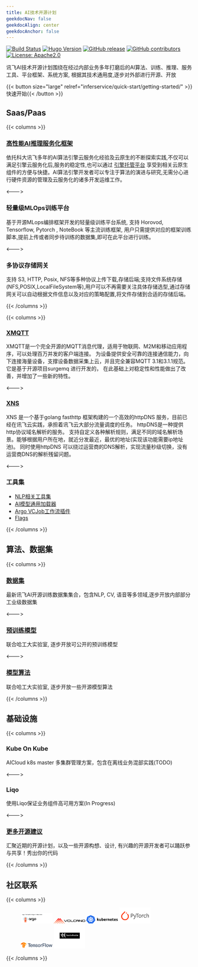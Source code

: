 ```yaml
---
title: AI技术开源计划
geekdocNav: false
geekdocAlign: center
geekdocAnchor: false
---
```


<!-- markdownlint-capture -->
<!-- markdownlint-disable MD033 -->

<span class="badge-placeholder">[![Build Status](https://img.shields.io/drone/build/thegeeklab/hugo-geekdoc?logo=drone&server=https%3A%2F%2Fdrone.thegeeklab.de)](https://drone.thegeeklab.de/thegeeklab/hugo-geekdoc)</span>
<span class="badge-placeholder">[![Hugo Version](https://img.shields.io/badge/hugo-0.83-blue.svg)](https://gohugo.io)</span>
<span class="badge-placeholder">[![GitHub release](https://img.shields.io/github/v/release/xfyun/AthenaServing)](https://github.com/xfyun/AthenaServing/releases/latest)</span>
<span class="badge-placeholder">[![GitHub contributors](https://img.shields.io/github/contributors/xfyun/AthenaServing)](https://github.com/xfyun/AthenaServing/graphs/contributors)</span>
<span class="badge-placeholder">[![License: Apache2.0](https://img.shields.io/github/license/xfyun/AthenaServing)](https://github.com/xfyun/AthenaServing/blob/master/LICENSE)</span>

<!-- markdownlint-restore -->

讯飞AI技术开源计划围绕在经过内部业务多年打磨后的AI算法、训练、推理、服务工具、平台框架、系统方案, 根据其技术通用度,逐步对外部进行开源、开放

{{< button size="large" relref="inferservice/quick-start/getting-started/" >}}快速开始{{< /button >}}


## Saas/Paas
{{< columns >}}
### [高性能AI推理服务化框架](https://github.com/xfyun/AthenaServing)

依托科大讯飞多年的AI算法引擎云服务化经验及云原生的不断探索实践,不仅可以满足引擎云服务化后,服务的稳定性,也可以通过 [引擎托管平台]() 享受到相关云原生组件的方便与快捷。AI算法引擎开发者可以专注于算法的演进与研究,无需分心进行硬件资源的管理及云服务化的诸多开发运维工作。

<--->

### 轻量级MLOps训练平台

基于开源MLops编排框架开发的轻量级训练平台系统, 支持 Horovod, Tensorflow, Pytorch , NoteBook 等主流训练框架, 用户只需提供对应的框架训练脚本,提前上传或者同步待训练的数据集,即可在此平台进行训练。

<--->

### 多协议存储网关

支持 S3, HTTP, Posix, NFS等多种协议上传下载,存储后端;支持文件系统存储(NFS,POSIX,LocalFileSystem等),用户可以不再需要关注具体存储选型,通过存储网关可以自动根据文件信息以及对应的策略配置,将文件存储到合适的存储后端。

{{< /columns >}}

{{< columns >}}

### [XMQTT](https://github.com/xfyun/xmqtt)

XMQTT是一个完全开源的MQTT消息代理，适用于物联网、M2M和移动应用程序，可以处理百万并发的客户端连接。 为设备提供安全可靠的连接通信能力，向下连接海量设备，支撑设备数据采集上云，并且完全兼容MQTT 3.1和3.1.1规范。 它是基于开源项目surgemq 进行开发的， 在此基础上对稳定性和性能做出了改善，并增加了一些新的特性。

<--->

### [XNS](https://github.com/xfyun/xns)
XNS 是一个基于golang fasthttp 框架构建的一个高效的httpDNS 服务，目前已经在讯飞云实践，承担着讯飞云大部分流量调度的任务。 httpDNS是一种提供http协议域名解析的服务。 支持自定义各种解析规则，满足不同的域名解析场景。能够根据用户所在地，就近分发最近，最优的地址(实现该功能需要ip地址池)。 同时使用httpDNS 可以绕过运营商的DNS解析，实现流量秒级切换，没有运营商DNS的解析残留问题。

<--->

### 工具集

* [NLP相关工具集](https://ymcui.com/resources.html)
* [AI模型通用加载器](https://github.com/xfyun/aiges)
* [Argo VCJob工作流插件](https://github.com/xfyun/argo-volcano-executor-plugin)
* [Flags](https://github.com/xfyun/flags)


{{< /columns >}}



## 算法、数据集
{{< columns >}}

### [数据集](https://github.com/xfyun/datasets/tree/master)

最新讯飞AI开源训练数据集集合，包含NLP, CV, 语音等多领域,逐步开放内部部分工业级数据集

<--->

### [预训练模型](https://ymcui.com/resources.html)


联合哈工大实验室, 逐步开放可公开的预训练模型

<--->

### [模型算法](https://ymcui.com/resources.html)

联合哈工大实验室, 逐步开放一些开源模型算法

{{< /columns >}}


## 基础设施
{{< columns >}}

### Kube On Kube

AICloud k8s master 多集群管理方案，包含在离线业务混部实践(TODO)

<--->

### Liqo

使用Liqo保证业务组件高可用方案(In Progress)

<--->

### [更多开源建议](https://xfyun.github.io/contribute/proposal/)

汇聚近期的开源计划，以及一些开源构想、设计, 有兴趣的开源开发者可以踊跃参与共享！秀出你的代码


{{< /columns >}}

## 社区联系

{{< columns >}}

<!-- markdownlint-capture -->
<!-- markdownlint-disable MD033 -->

<figure class="third">
    <img src="/imgs/argo.png" width="20%">
    <img src="/imgs/volcano.png" width="20%">
    <img src="/imgs/k8s.png" width="20%">
    <img src="/imgs/pytorch.png" width="20%">
    <img src="/imgs/tf.png" width="20%">
    <img src="/imgs/paddle.png" width="20%"  >

</figure>
<!-- markdownlint-restore -->

{{< /columns >}}
